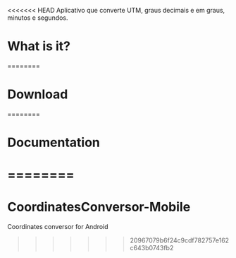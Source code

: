 <<<<<<< HEAD
Aplicativo que converte UTM, graus decimais e em graus, minutos e segundos. 

# What is it?
========


# Download
========


# Documentation
========
=======
# CoordinatesConversor-Mobile
Coordinates conversor for Android
>>>>>>> 20967079b6f24c9cdf782757e162c643b0743fb2

